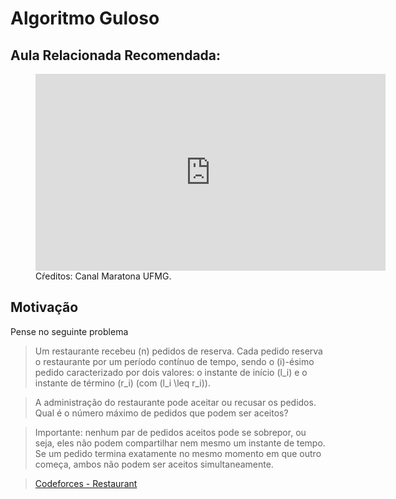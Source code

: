 # Algoritmo Guloso


## Aula Relacionada Recomendada:

<figure markdown="span" class="left-caption">
  <iframe width="560" height="315" src="https://www.youtube.com/embed/jZ4Pzf3P-NE?si=ktESPltXYZoh2kZt" title="YouTube video player" frameborder="0" allow="accelerometer; autoplay; clipboard-write; encrypted-media; gyroscope; picture-in-picture; web-share" referrerpolicy="strict-origin-when-cross-origin" allowfullscreen></iframe>
  <figcaption>Cŕeditos: Canal Maratona UFMG.</figcaption>
</figure>

## Motivação
Pense no seguinte problema
> Um restaurante recebeu \(n\) pedidos de reserva. Cada pedido reserva o restaurante por um período contínuo de tempo, sendo o \(i\)-ésimo pedido caracterizado por dois valores: o instante de início \(l_i\) e o instante de término \(r_i\) (com \(l_i \leq r_i\)).

> A administração do restaurante pode aceitar ou recusar os pedidos. Qual é o número máximo de pedidos que podem ser aceitos?

> Importante: nenhum par de pedidos aceitos pode se sobrepor, ou seja, eles não podem compartilhar nem mesmo um instante de tempo. Se um pedido termina exatamente no mesmo momento em que outro começa, ambos não podem ser aceitos simultaneamente.

> <a href="https://codeforces.com/problemset/problem/597/B" target="_blank">Codeforces - Restaurant</a>